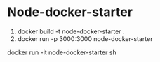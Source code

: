 # Node-docker-starter

1. docker build -t node-docker-starter .
2. docker run -p 3000:3000 node-docker-starter

<!-- To access shell -->
docker run -it node-docker-starter sh